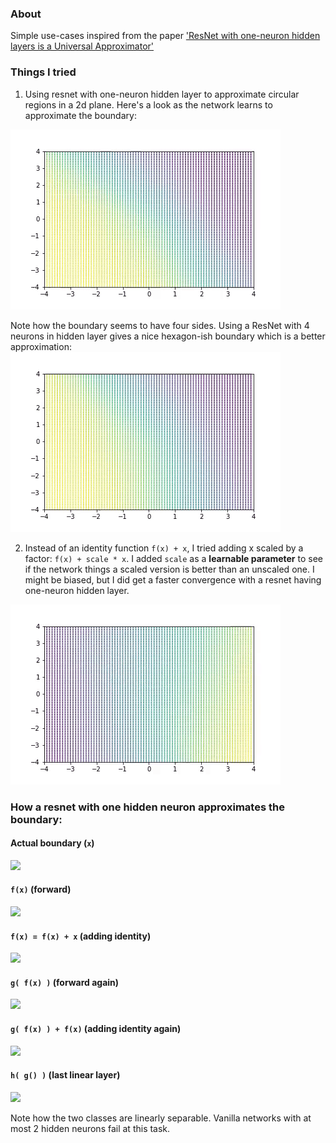### About
Simple use-cases inspired from the paper ['ResNet with one-neuron hidden layers is a Universal Approximator'](https://arxiv.org/abs/1806.10909)

### Things I tried

1. Using resnet with one-neuron hidden layer to approximate circular regions in a 2d plane. Here's a look as the network learns to approximate the boundary:

![](https://github.com/vinsis/points-in-2d/blob/master/images/resnet_1h.gif?raw=true)

Note how the boundary seems to have four sides. Using a ResNet with 4 neurons in hidden layer gives a nice hexagon-ish boundary which is a better approximation:
![](https://github.com/vinsis/points-in-2d/blob/master/images/resnet_4h.gif?raw=true)

2. Instead of an identity function `f(x) + x`, I tried adding x scaled by a factor: `f(x) + scale * x`. I added `scale` as a __learnable parameter__ to see if the network things a scaled version is better than an unscaled one. I might be biased, but I did get a faster convergence with a resnet having one-neuron hidden layer.

![](https://github.com/vinsis/points-in-2d/blob/master/images/resnet_v2_1h.gif?raw=true)

### How a resnet with one hidden neuron approximates the boundary:

#### Actual boundary (`x`)

![](https://github.com/vinsis/points-in-2d/blob/master/images/resnet_1.jpg?raw=true)

#### `f(x)` (forward)

![](https://github.com/vinsis/points-in-2d/blob/master/images/resnet_2.jpg?raw=true)

#### `f(x) = f(x) + x` (adding identity)

![](https://github.com/vinsis/points-in-2d/blob/master/images/resnet_3.jpg?raw=true)

#### `g( f(x) )` (forward again)

![](https://github.com/vinsis/points-in-2d/blob/master/images/resnet_4.jpg?raw=true)

#### `g( f(x) ) + f(x)` (adding identity again)

![](https://github.com/vinsis/points-in-2d/blob/master/images/resnet_5.jpg?raw=true)

#### `h( g() )` (last linear layer)

![](https://github.com/vinsis/points-in-2d/blob/master/images/resnet_6.jpg?raw=true)

Note how the two classes are linearly separable. Vanilla networks with at most 2 hidden neurons fail at this task.
